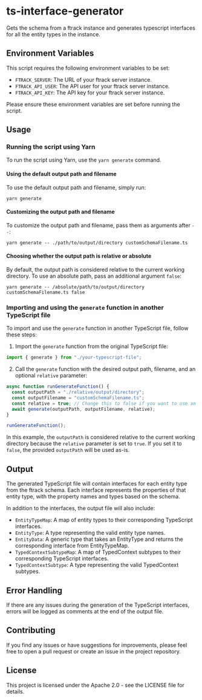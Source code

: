 # ts-interface-generator

Gets the schema from a ftrack instance and generates typescript interfaces for all the entity types in the instance.

## Environment Variables

This script requires the following environment variables to be set:

- `FTRACK_SERVER`: The URL of your ftrack server instance.
- `FTRACK_API_USER`: The API user for your ftrack server instance.
- `FTRACK_API_KEY`: The API key for your ftrack server instance.

Please ensure these environment variables are set before running the script.

## Usage

### Running the script using Yarn

To run the script using Yarn, use the `yarn generate` command.

#### Using the default output path and filename

To use the default output path and filename, simply run:

```
yarn generate
```

#### Customizing the output path and filename

To customize the output path and filename, pass them as arguments after `--`:

```
yarn generate -- ./path/to/output/directory customSchemaFilename.ts
```

#### Choosing whether the output path is relative or absolute

By default, the output path is considered relative to the current working directory. To use an absolute path, pass an additional argument `false`:

```
yarn generate -- /absolute/path/to/output/directory customSchemaFilename.ts false
```

### Importing and using the `generate` function in another TypeScript file

To import and use the `generate` function in another TypeScript file, follow these steps:

1. Import the `generate` function from the original TypeScript file:

```typescript
import { generate } from "./your-typescript-file";
```

2. Call the `generate` function with the desired output path, filename, and an optional `relative` parameter:

```typescript
async function runGenerateFunction() {
  const outputPath = "./relative/output/directory";
  const outputFilename = "customSchemaFilename.ts";
  const relative = true; // Change this to false if you want to use an absolute path
  await generate(outputPath, outputFilename, relative);
}

runGenerateFunction();
```

In this example, the `outputPath` is considered relative to the current working directory because the `relative` parameter is set to `true`. If you set it to `false`, the provided `outputPath` will be used as-is.

## Output

The generated TypeScript file will contain interfaces for each entity type from the ftrack schema. Each interface represents the properties of that entity type, with the property names and types based on the schema.

In addition to the interfaces, the output file will also include:

- `EntityTypeMap`: A map of entity types to their corresponding TypeScript interfaces.
- `EntityType`: A type representing the valid entity type names.
- `EntityData`: A generic type that takes an EntityType and returns the corresponding interface from EntityTypeMap.
- `TypedContextSubtypeMap`: A map of TypedContext subtypes to their corresponding TypeScript interfaces.
- `TypedContextSubtype`: A type representing the valid TypedContext subtypes.

## Error Handling

If there are any issues during the generation of the TypeScript interfaces, errors will be logged as comments at the end of the output file.

## Contributing

If you find any issues or have suggestions for improvements, please feel free to open a pull request or create an issue in the project repository.

## License

This project is licensed under the Apache 2.0 - see the LICENSE file for details.
